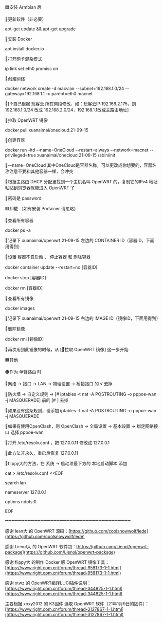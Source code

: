 🟦安装 Armbian 后

🔵更新软件（非必要）

apt-get update && apt-get upgrade

🔵安装 Docker

apt install docker.io

🔵打开网卡混杂模式

ip link set eth0 promisc on

🔵创建网络

docker network create -d macvlan --subnet=192.168.1.0/24 --gateway=192.168.1.1 -o parent=eth0 macnet

🔘[↑自己根据 玩客云 所在网段修改，如：玩客云IP:192.168.2.175，则192.168.1.0/24 改成 192.168.2.0/24，192.168.1.1改成主路由地址]

🔵拉取 OpenWRT 镜像

docker pull xuanaimai/onecloud:21-09-15

🔵创建容器

docker run -itd --name=OneCloud --restart=always --network=macnet --privileged=true xuanaimai/onecloud:21-09-15 /sbin/init

🔘--name=OneCloud 其中OneCloud是容器名称，可以更改成你想要的，容器名称注意不要和其他容器一样，会冲突

🔵根据主路由 DHCP 分配里找到一个主机名叫 OpenWRT 的，复制它的IPv4 地址粘贴到浏览器就能进入 OpenWRT 了

🔘密码是 password

🟥卸载 （如有安装 Portainer 请忽略）

🔴查看所有容器

docker ps -a

🔘记录下 xuanaimai/openwrt:21-09-15 左边的 CONTAINER ID（容器ID，下面用得到）

🔴设置 容器不自启动 、 停止容器 和 删除容器

docker container update --restart=no [容器ID]

docker stop [容器ID]

docker rm [容器ID]

🔴查看所有镜像

docker images

🔘记录下 xuanaimai/openwrt 21-09-15 右边的 IMAGE ID（镜像ID，下面用得到）

🔴删除镜像

docker rmi [镜像ID]

🔘再次用到此镜像的时候，从 [🔵拉取 OpenWRT 镜像] 这一步开始

🟧其他

🟠作为 单臂路由 时

🔸网络 → 接口 → LAN → 物理设置 → 桥接接口 的 √ 去掉

🔸防火墙 → 自定义规则 → [# iptables -t nat -A POSTROUTING -o pppoe-wan -j MASQUERADE] 前的 [# ] 去掉

🔘如果没有这条规则，请添加 iptables -t nat -A POSTROUTING -o pppoe-wan -j MASQUERADE

🔸如果有使用OpenClash，则 OpenClash → 全局设置 → 基本设置 → 绑定网络接口 选择 pppoe-wan

🔸打开 /etc/resolv.conf ，把 127.0.0.11 修改成 127.0.0.1

🔘此方法非永久，重启后恢复 127.0.0.11

🔘flippy大的方法，在 系统 → 启动项最下方的 本地启动脚本 添加

cat > /etc/resolv.conf <<EOF

search lan

nameserver 127.0.0.1

options ndots:0

EOF

➖➖➖➖➖➖➖➖➖➖➖➖➖➖➖➖➖➖➖➖➖➖➖➖➖➖➖➖➖➖➖➖➖➖➖➖➖➖➖

感谢 lean大 的 OpenWRT 源码：[https://github.com/coolsnowwolf/lede](https://github.com/coolsnowwolf/lede)

感谢 Lienol大 的 OpenWRT 软件包：[https://github.com/Lienol/openwrt-package](https://github.com/Lienol/openwrt-package)

感谢 flippy大 的制作 Docker 版 OpenWRT 镜像工具：[https://www.right.com.cn/forum/thread-958173-1-1.html](https://www.right.com.cn/forum/thread-958173-1-1.html)

感谢 xtwz 的 OpenWRT编译LUCI插件说明：[https://www.right.com.cn/forum/thread-344825-1-1.html](https://www.right.com.cn/forum/thread-344825-1-1.html)

主要根据 xnxy2012 的 K3固件 选取 OpenWRT 软件（21年1月9日的固件）：[https://www.right.com.cn/forum/thread-3127867-1-1.html](https://www.right.com.cn/forum/thread-3127867-1-1.html)
